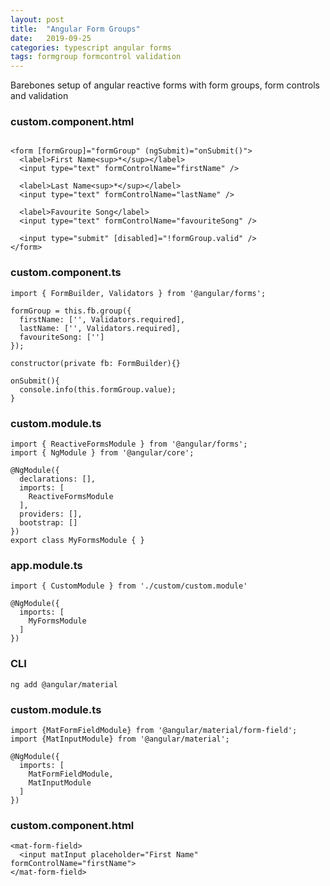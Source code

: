 ```yaml
---
layout: post
title:  "Angular Form Groups"
date:   2019-09-25
categories: typescript angular forms
tags: formgroup formcontrol validation
---
```


Barebones setup of angular reactive forms with form groups, form controls and validation

### custom.component.html
```

<form [formGroup]="formGroup" (ngSubmit)="onSubmit()">
  <label>First Name<sup>*</sup></label>
  <input type="text" formControlName="firstName" />

  <label>Last Name<sup>*</sup></label>
  <input type="text" formControlName="lastName" />

  <label>Favourite Song</label>
  <input type="text" formControlName="favouriteSong" />

  <input type="submit" [disabled]="!formGroup.valid" />
</form>
```

### custom.component.ts
```
import { FormBuilder, Validators } from '@angular/forms';

formGroup = this.fb.group({
  firstName: ['', Validators.required],
  lastName: ['', Validators.required],
  favouriteSong: ['']
});

constructor(private fb: FormBuilder){}

onSubmit(){
  console.info(this.formGroup.value);
}
```

### custom.module.ts
```
import { ReactiveFormsModule } from '@angular/forms';
import { NgModule } from '@angular/core';

@NgModule({
  declarations: [],
  imports: [
    ReactiveFormsModule
  ],
  providers: [],
  bootstrap: []
})
export class MyFormsModule { }
```

### app.module.ts
```
import { CustomModule } from './custom/custom.module'

@NgModule({
  imports: [
    MyFormsModule
  ]
})
```

### CLI
```
ng add @angular/material
```

### custom.module.ts
```
import {MatFormFieldModule} from '@angular/material/form-field';
import {MatInputModule} from '@angular/material';

@NgModule({
  imports: [
    MatFormFieldModule,
    MatInputModule
  ]
})
```

### custom.component.html
```
<mat-form-field>
  <input matInput placeholder="First Name" formControlName="firstName">
</mat-form-field>
```
